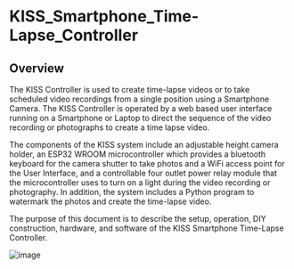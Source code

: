 # KISS_Smartphone_Time-Lapse_Controller
 
## Overview
The KISS Controller is used to create time-lapse videos or to take scheduled video recordings from a single position using a Smartphone Camera.  The KISS Controller is operated by a web based user interface running on a Smartphone or Laptop to direct the sequence of the video recording or photographs to create a time lapse video.

The components of the KISS system include an adjustable height camera holder, an ESP32 WROOM microcontroller which provides a bluetooth keyboard for the camera shutter to take photos and a WiFi access point for the User Interface, and a controllable four outlet power relay module that the microcontroller uses to turn on a light during the video recording or photography. In addition, the system includes a Python program to watermark the photos and create the time-lapse video.

The purpose of this document is to describe the setup, operation, DIY construction, hardware, and software of the KISS Smartphone Time-Lapse Controller.

![image](https://user-images.githubusercontent.com/889642/224401870-99d05be1-bc69-4943-bf9c-2749d04381c5.png)
